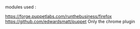 modules used :

https://forge.puppetlabs.com/runthebusiness/firefox
https://github.com/edwardsmatt/puppet Only the chrome plugin
